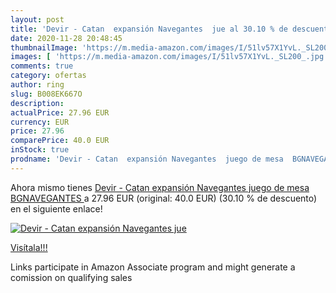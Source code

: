 ```yaml
---
layout: post
title: 'Devir - Catan  expansión Navegantes  jue al 30.10 % de descuento'
date: 2020-11-28 20:48:45
thumbnailImage: 'https://m.media-amazon.com/images/I/51lv57X1YvL._SL200_.jpg'
images: [ 'https://m.media-amazon.com/images/I/51lv57X1YvL._SL200_.jpg' ]
comments: true
category: ofertas
author: ring
slug: B008EK667O
description:
actualPrice: 27.96 EUR
currency: EUR
price: 27.96
comparePrice: 40.0 EUR
inStock: true
prodname: 'Devir - Catan  expansión Navegantes  juego de mesa  BGNAVEGANTES '
---
```


Ahora mismo tienes [Devir - Catan  expansión Navegantes  juego de mesa  BGNAVEGANTES ](https://www.amazon.es/dp/B008EK667O/?tag=tolees-21) a 27.96 EUR (original: 40.0 EUR) (30.10 %  de descuento) en el siguiente enlace!

[![Devir - Catan  expansión Navegantes  jue](https://m.media-amazon.com/images/I/51lv57X1YvL._SL200_.jpg)](https://www.amazon.es/dp/B008EK667O/?tag=tolees-21)

[Visítala!!!](https://www.amazon.es/dp/B008EK667O/?tag=tolees-21)

Links participate in Amazon Associate program and might generate a comission on qualifying sales

